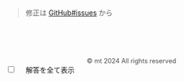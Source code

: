 <!-- edit area -->



<!-- edit area -->


<br><br>
<p><a id="print-noanswer" class="print" href="javascript:void(0);"></a></p>
<p><a id="print-answer" class="print" href="javascript:void(0);"></a></p>
<br>

>修正は [GitHub#issues](https://github.com/st22182ti/sekaishi/issues) から

<div style="color:rgba(0,0,0,0.7);font-size:0.8rem;text-align:center;margin-top:5rem;">
    &copy; mt 2024 All rights reserved
</div>
<div id="space"></div>
<label id="o-header" for="show">
        <input id="show" class="checkbox" type="checkbox" onchange="show();">
    <span id="label">&nbsp;&nbsp;&nbsp;&nbsp;解答を全て表示</span>
</label>
<!-- access counter -->
<iframe style="width:0px;height:0px;opacity:0;" src="https://thomasgreena.blogspot.com/2023/06/blog-post.html" id="access_count"></iframe>
<script defer src="main.js"></script>